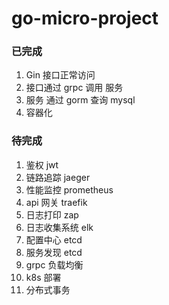 # go-micro-project



### 已完成
1. Gin 接口正常访问
2. 接口通过 grpc 调用 服务
3. 服务 通过 gorm 查询 mysql
4. 容器化

### 待完成

1. 鉴权 jwt
2. 链路追踪 jaeger
3. 性能监控 prometheus
4. api 网关 traefik
5. 日志打印 zap
6. 日志收集系统 elk
7. 配置中心 etcd
8. 服务发现 etcd
9. grpc 负载均衡
10. k8s 部署
11. 分布式事务
